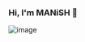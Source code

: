 ### Hi, I'm MANiSH 👋
![image](https://user-images.githubusercontent.com/68260613/133888482-b804ed2d-6dd2-4ac7-be75-03fb5f9c209d.png)

<!--
**mANisH-03/mANisH-03** is a ✨ _special_ ✨ repository because its `README.md` (this file) appears on your GitHub profile.

Here are some ideas to get you started:

- 🔭 I’m currently working with Python, Flask, Oracle, AWS etc. 💻
- 🌱 I’m currently learning Web Development 🕸 👨‍💻
- 📫 How to reach me: mishramanish221204@gmail.com 📧


-->
